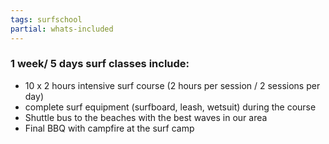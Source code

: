 ```yaml
---
tags: surfschool
partial: whats-included
---
```


### 1 week/ 5 days surf classes include:

* 10 x 2 hours intensive surf course (2 hours per session / 2 sessions per day)
* complete surf equipment (surfboard, leash, wetsuit) during the course
* Shuttle bus to the beaches with the best waves in our area
* Final BBQ with campfire at the surf camp
